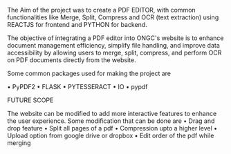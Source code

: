The Aim of the project was to create a PDF EDITOR, with common functionalities like Merge, Split, Compress and OCR (text extraction) using REACTJS for frontend and PYTHON for backend.

The objective of integrating a PDF editor into ONGC's website is to enhance document management efficiency, simplify file handling, and improve data accessibility by allowing users to merge, split, compress, and perform OCR on PDF documents directly from the website.

Some common packages used for making the project are

• PyPDF2
• FLASK
• PYTESSERACT
• IO
• pypdf





FUTURE SCOPE

The website can be modified to add more interactive features to enhance the user experience. Some modification that can be done are
• Drag and drop feature
• Split all pages of a pdf
• Compression upto a higher level
• Upload option from google drive or dropbox
• Edit order of the pdf while merging
